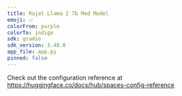 ```yaml
---
title: Rajat Llama 2 7b Med Model
emoji: 📈
colorFrom: purple
colorTo: indigo
sdk: gradio
sdk_version: 3.48.0
app_file: app.py
pinned: false
---
```


Check out the configuration reference at https://huggingface.co/docs/hub/spaces-config-reference
